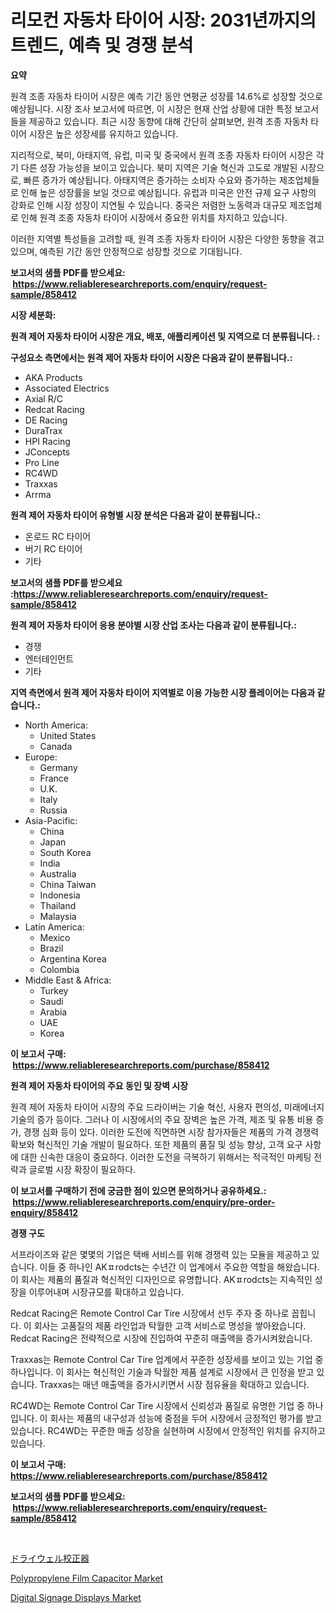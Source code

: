 <p><h1>리모컨 자동차 타이어 시장: 2031년까지의 트렌드, 예측 및 경쟁 분석</h1></p><p><strong>요약</strong></p>
<p><p>원격 조종 자동차 타이어 시장은 예측 기간 동안 연평균 성장률 14.6%로 성장할 것으로 예상됩니다. 시장 조사 보고서에 따르면, 이 시장은 현재 산업 상황에 대한 특정 보고서들을 제공하고 있습니다. 최근 시장 동향에 대해 간단히 살펴보면, 원격 조종 자동차 타이어 시장은 높은 성장세를 유지하고 있습니다.</p><p>지리적으로, 북미, 아태지역, 유럽, 미국 및 중국에서 원격 조종 자동차 타이어 시장은 각기 다른 성장 가능성을 보이고 있습니다. 북미 지역은 기술 혁신과 고도로 개발된 시장으로, 빠른 증가가 예상됩니다. 아태지역은 증가하는 소비자 수요와 증가하는 제조업체들로 인해 높은 성장률을 보일 것으로 예상됩니다. 유럽과 미국은 안전 규제 요구 사항의 강화로 인해 시장 성장이 지연될 수 있습니다. 중국은 저렴한 노동력과 대규모 제조업체로 인해 원격 조종 자동차 타이어 시장에서 중요한 위치를 차지하고 있습니다.</p><p>이러한 지역별 특성들을 고려할 때, 원격 조종 자동차 타이어 시장은 다양한 동향을 겪고 있으며, 예측된 기간 동안 안정적으로 성장할 것으로 기대됩니다.</p></p>
<p><strong>보고서의 샘플 PDF를 받으세요: &nbsp;<a href="https://www.reliableresearchreports.com/enquiry/request-sample/858412">https://www.reliableresearchreports.com/enquiry/request-sample/858412</a></strong></p>
<p><strong>시장 세분화:</strong></p>
<p><strong> 원격 제어 자동차 타이어 시장은 개요, 배포, 애플리케이션 및 지역으로 더 분류됩니다. :</strong></p>
<p><strong>구성요소 측면에서는 원격 제어 자동차 타이어 시장은 다음과 같이 분류됩니다.:</strong></p>
<p><ul><li>AKA Products</li><li>Associated Electrics</li><li>Axial R/C</li><li>Redcat Racing</li><li>DE Racing</li><li>DuraTrax</li><li>HPI Racing</li><li>JConcepts</li><li>Pro Line</li><li>RC4WD</li><li>Traxxas</li><li>Arrma</li></ul></p>
<p><strong> 원격 제어 자동차 타이어 유형별 시장 분석은 다음과 같이 분류됩니다.:</strong></p>
<p><ul><li>온로드 RC 타이어</li><li>버기 RC 타이어</li><li>기타</li></ul></p>
<p><strong>보고서의 샘플 PDF를 받으세요 :<a href="https://www.reliableresearchreports.com/enquiry/request-sample/858412">https://www.reliableresearchreports.com/enquiry/request-sample/858412</a></strong></p>
<p><strong> 원격 제어 자동차 타이어 응용 분야별 시장 산업 조사는 다음과 같이 분류됩니다.:</strong></p>
<p><ul><li>경쟁</li><li>엔터테인먼트</li><li>기타</li></ul></p>
<p><strong>지역 측면에서 원격 제어 자동차 타이어 지역별로 이용 가능한 시장 플레이어는 다음과 같습니다.:</strong></p>
<p><ul>
    <li>
        North America:
        <ul>
            <li>United States</li>
            <li>Canada</li>
        </ul>
    </li>
    <li>
        Europe:
        <ul>
            <li>Germany</li>
            <li>France</li>
            <li>U.K.</li>
            <li>Italy</li>
            <li>Russia</li>
        </ul>
    </li>
    <li>
        Asia-Pacific:
        <ul>
            <li>China</li>
            <li>Japan</li>
            <li>South Korea</li>
            <li>India</li>
            <li>Australia</li>
            <li>China Taiwan</li>
            <li>Indonesia</li>
            <li>Thailand</li>
            <li>Malaysia</li>
        </ul>
    </li>
    <li>
        Latin America:
        <ul>
            <li>Mexico</li>
            <li>Brazil</li>
            <li>Argentina Korea</li>
            <li>Colombia</li>
        </ul>
    </li>
    <li>
        Middle East & Africa:
        <ul>
            <li>Turkey</li>
            <li>Saudi</li>
            <li>Arabia</li>
            <li>UAE</li>
            <li>Korea</li>
        </ul>
    </li>
    </ul></p>
<p><strong>이 보고서 구매: &nbsp;<a href="https://www.reliableresearchreports.com/purchase/858412">https://www.reliableresearchreports.com/purchase/858412</a></strong></p>
<p><strong>원격 제어 자동차 타이어의 주요 동인 및 장벽 시장</strong></p>
<p><p>원격 제어 자동차 타이어 시장의 주요 드라이버는 기술 혁신, 사용자 편의성, 미래에너지 기술의 증가 등이다. 그러나 이 시장에서의 주요 장벽은 높은 가격, 제조 및 유통 비용 증가, 경쟁 심화 등이 있다. 이러한 도전에 직면하면 시장 참가자들은 제품의 가격 경쟁력 확보와 혁신적인 기술 개발이 필요하다. 또한 제품의 품질 및 성능 향상, 고객 요구 사항에 대한 신속한 대응이 중요하다. 이러한 도전을 극복하기 위해서는 적극적인 마케팅 전략과 글로벌 시장 확장이 필요하다.</p></p>
<p><strong>이 보고서를 구매하기 전에 궁금한 점이 있으면 문의하거나 공유하세요.: &nbsp;<a href="https://www.reliableresearchreports.com/enquiry/pre-order-enquiry/858412">https://www.reliableresearchreports.com/enquiry/pre-order-enquiry/858412</a></strong></p>
<p><strong>경쟁 구도</strong></p>
<p><p>서프라이즈와 같은 몇몇의 기업은 택배 서비스를 위해 경쟁력 있는 모듈을 제공하고 있습니다. 이들 중 하나인 AKㅍrodcts는 수년간 이 업계에서 주요한 역할을 해왔습니다. 이 회사는 제품의 품질과 혁신적인 디자인으로 유명합니다. AKㅍrodcts는 지속적인 성장을 이루어내며 시장규모를 확대하고 있습니다.</p><p>Redcat Racing은 Remote Control Car Tire 시장에서 선두 주자 중 하나로 꼽힙니다. 이 회사는 고품질의 제품 라인업과 탁월한 고객 서비스로 명성을 쌓아왔습니다. Redcat Racing은 전략적으로 시장에 진입하여 꾸준히 매출액을 증가시켜왔습니다.</p><p>Traxxas는 Remote Control Car Tire 업계에서 꾸준한 성장세를 보이고 있는 기업 중 하나입니다. 이 회사는 혁신적인 기술과 탁월한 제품 설계로 시장에서 큰 인정을 받고 있습니다. Traxxas는 매년 매출액을 증가시키면서 시장 점유율을 확대하고 있습니다.</p><p>RC4WD는 Remote Control Car Tire 시장에서 신뢰성과 품질로 유명한 기업 중 하나입니다. 이 회사는 제품의 내구성과 성능에 중점을 두어 시장에서 긍정적인 평가를 받고 있습니다. RC4WD는 꾸준한 매출 성장을 실현하며 시장에서 안정적인 위치를 유지하고 있습니다.</p></p>
<p><strong>이 보고서 구매: &nbsp; <a href="https://www.reliableresearchreports.com/purchase/858412">https://www.reliableresearchreports.com/purchase/858412</a></strong></p>
<p><strong>보고서의 샘플 PDF를 받으세요: &nbsp;<a href="https://www.reliableresearchreports.com/enquiry/request-sample/858412">https://www.reliableresearchreports.com/enquiry/request-sample/858412</a></strong><strong></strong></p>
<p>&nbsp;</p>
<p><p><a href="https://github.com/SarahFahey88/Market-Research-Report-List-1/blob/main/288505610615.md">ドライウェル校正器</a></p><p><a href="https://github.com/YashRP12/Market-Research-Report-List-3/blob/main/polypropylene-film-capacitor-market.md">Polypropylene Film Capacitor Market</a></p><p><a href="https://github.com/khayangel/Market-Research-Report-List-2/blob/main/digital-signage-displays-market.md">Digital Signage Displays Market</a></p></p>